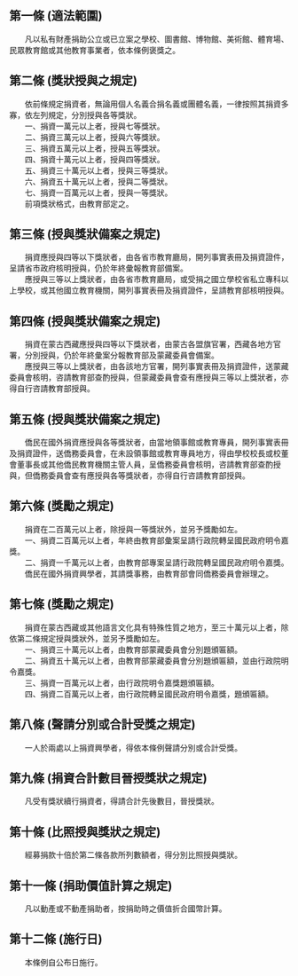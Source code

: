 第一條 (適法範圍)
-----------------
　　凡以私有財產捐助公立或已立案之學校、圖書館、博物館、美術館、體育場、民眾教育館或其他教育事業者，依本條例褒獎之。  


第二條 (獎狀授與之規定)
-----------------------
　　依前條規定捐資者，無論用個人名義合捐名義或團體名義，一律按照其捐資多寡，依左列規定，分別授與各等獎狀。  
　　一、捐資一萬元以上者，授與七等獎狀。  
　　二、捐資三萬元以上者，授與六等獎狀。  
　　三、捐資五萬元以上者，授與五等獎狀。  
　　四、捐資十萬元以上者，授與四等獎狀。  
　　五、捐資三十萬元以上者，授與三等獎狀。  
　　六、捐資五十萬元以上者，授與二等獎狀。  
　　七、捐資一百萬元以上者，授與一等獎狀。  
　　前項獎狀格式，由教育部定之。  


第三條 (授與獎狀備案之規定)
---------------------------
　　捐資應授與四等以下獎狀者，由各省市教育廳局，開列事實表冊及捐資證件，呈請省市政府核明授與，仍於年終彙報教育部備案。  
　　應授與三等以上獎狀者，由各省市教育廳局，或受捐之國立學校省私立專科以上學校，或其他國立教育機關，開列事實表冊及捐資證件，呈請教育部核明授與。  


第四條 (授與獎狀備案之規定)
---------------------------
　　捐資在蒙古西藏應授與四等以下獎狀者，由蒙古各盟旗官署，西藏各地方官署，分別授與，仍於年終彙案分報教育部及蒙藏委員會備案。  
　　應授與三等以上獎狀者，由各該地方官署，開列事實表冊及捐資證件，送蒙藏委員會核明，咨請教育部查酌授與，但蒙藏委員會查有應授與三等以上獎狀者，亦得自行咨請教育部授與。  


第五條 (授與獎狀備案之規定)
---------------------------
　　僑民在國外捐資應授與各等獎狀者，由當地領事館或教育專員，開列事實表冊及捐資證件，送僑務委員會，在未設領事館或教育專員地方，得由學校校長或校董會董事長或其他僑民教育機關主管人員，呈僑務委員會核明，咨請教育部查酌授與，但僑務委員會查有應授與各等獎狀者，亦得自行咨請教育部授與。  


第六條 (獎勵之規定)
-------------------
　　捐資在二百萬元以上者，除授與一等獎狀外，並另予獎勵如左。  
　　一、捐資二百萬元以上者，年終由教育部彙案呈請行政院轉呈國民政府明令嘉獎。  
　　二、捐資一千萬元以上者，由教育部專案呈請行政院轉呈國民政府明令嘉獎。  
　　僑民在國外捐資興學者，其請獎事務，由教育部會同僑務委員會辦理之。  


第七條 (獎勵之規定)
-------------------
　　捐資在蒙古西藏或其他語言文化具有特殊性質之地方，至三十萬元以上者，除依第二條規定授與獎狀外，並另予獎勵如左。  
　　一、捐資三十萬元以上者，由教育部蒙藏委員會分別題頒匾額。  
　　二、捐資五十萬元以上者，由教育部蒙藏委員會分別題頒匾額，並由行政院明令嘉獎。  
　　三、捐資一百萬元以上者，由行政院明令嘉獎題頒匾額。  
　　四、捐資二百萬元以上者，由行政院轉呈國民政府明令嘉獎，題頒匾額。  


第八條 (聲請分別或合計受獎之規定)
---------------------------------
　　一人於兩處以上捐資興學者，得依本條例聲請分別或合計受獎。  


第九條 (捐資合計數目晉授獎狀之規定)
-----------------------------------
　　凡受有獎狀續行捐資者，得請合計先後數目，晉授獎狀。  


第十條 (比照授與獎狀之規定)
---------------------------
　　經募捐款十倍於第二條各款所列數額者，得分別比照授與獎狀。  


第十一條 (捐助價值計算之規定)
-----------------------------
　　凡以動產或不動產捐助者，按捐助時之價值折合國幣計算。  


第十二條 (施行日)
-----------------
　　本條例自公布日施行。